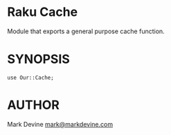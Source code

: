 Raku Cache
==========
Module that exports a general purpose cache function.

SYNOPSIS
========

    use Our::Cache;


AUTHOR
======
Mark Devine <mark@markdevine.com>

